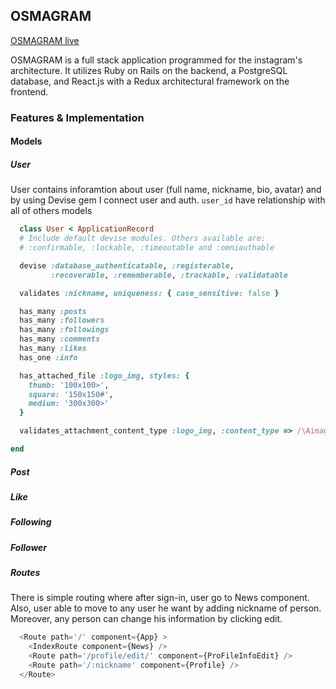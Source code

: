 ## OSMAGRAM
[OSMAGRAM live](https://osmagramm.herokuapp.com/)

OSMAGRAM is a full stack application programmed for the instagram's architecture. It utilizes Ruby on Rails on the backend, a PostgreSQL database, and React.js with a Redux architectural framework on the frontend.
### Features & Implementation
#### Models
##### User
  User contains inforamtion about user (full name, nickname, bio, avatar) and by using Devise gem I connect user and auth.
  `user_id` have relationship with all of others models
  ```ruby
    class User < ApplicationRecord
    # Include default devise modules. Others available are:
    # :confirmable, :lockable, :timeoutable and :omniauthable

    devise :database_authenticatable, :registerable,
           :recoverable, :rememberable, :trackable, :validatable

    validates :nickname, uniqueness: { case_sensitive: false }

    has_many :posts
    has_many :followers
    has_many :followings
    has_many :comments
    has_many :likes
    has_one :info

    has_attached_file :logo_img, styles: {
      thumb: '100x100>',
      square: '150x150#',
      medium: '300x300>'
    }

    validates_attachment_content_type :logo_img, :content_type => /\Aimage\/.*\Z/

  end

  ```
##### Post
##### Like
##### Following
##### Follower
##### Routes
There is simple routing where after sign-in, user go to News component. Also, user able to move to any user he want by adding nickname of person. Moreover, any person can change his information by clicking edit.
```javascript
  <Route path='/' component={App} >
    <IndexRoute component={News} />
    <Route path='/profile/edit/' component={ProFileInfoEdit} />
    <Route path='/:nickname' component={Profile} />
  </Route>
```
